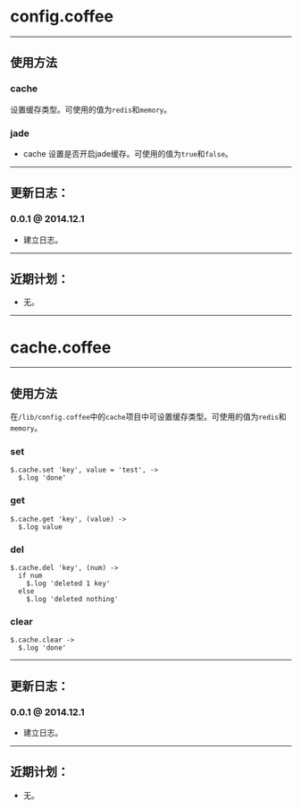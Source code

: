 # config.coffee

---

## 使用方法

### cache
设置缓存类型。可使用的值为`redis`和`memory`。

### jade

- cache
设置是否开启jade缓存。可使用的值为`true`和`false`。

---

## 更新日志：

### 0.0.1 @ 2014.12.1
- 建立日志。

---

## 近期计划：
- 无。

---

# cache.coffee

---

## 使用方法

在`/lib/config.coffee`中的`cache`项目中可设置缓存类型。可使用的值为`redis`和`memory`。

### set
```
$.cache.set 'key', value = 'test', ->
  $.log 'done'
```

### get
```
$.cache.get 'key', (value) ->
  $.log value
```

### del
```
$.cache.del 'key', (num) ->
  if num
    $.log 'deleted 1 key'
  else
    $.log 'deleted nothing'
```

### clear
```
$.cache.clear ->
  $.log 'done'
```

---

## 更新日志：

### 0.0.1 @ 2014.12.1
- 建立日志。

---

## 近期计划：
- 无。